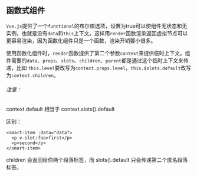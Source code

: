 ## 函数式组件

`Vue.js`提供了一个`functional`的布尔值选项，设置为true可以使组件无状态和无实例，也就是没有`data`和`this`上下文。这样用`render`函数渲染返回虚拟节点可以更容易渲染，因为函数化组件只是一个函数，渲染开销要小很多。


使用函数化组件时，`render`函数提供了第二个参数`context`来提供临时上下文。组件需要的`data`、`props`、`slots`、`children`、`parent`都是通过这个临时上下文来传递，比如 `this.level`要改写为`context.props.level`，`this.$slots.default`改写为`context.children`。

###### 注意：

context.default 相当于 context.slots().default

区别：

```
<smart-item :data="data">
  <p v-slot:foo>first</p>
  <p>second</p>
</smart-item>
```
children 会返回给你两个段落标签，而 slots().default 只会传递第二个匿名段落标签。
